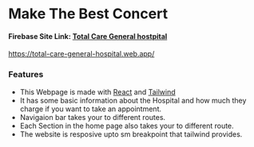 # Make The Best Concert #

 #### Firebase Site Link:  [Total Care General hostpital](https://total-care-general-hospital.web.app/)
 <https://total-care-general-hospital.web.app/>
 
### Features
* This Webpage is made with [React](https://reactjs.org/) and [Tailwind](https://tailwindcss.com/) 
* It has some basic information about the Hospital and how much they charge if you want to take an appointment.
* Navigaion bar takes your to different routes.
* Each Section in the home page also takes your to different route.
* The website is resposive upto sm breakpoint that tailwind provides.
 
